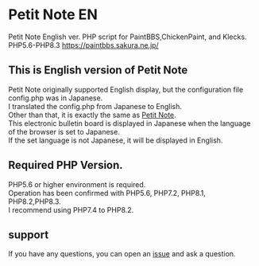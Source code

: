 # Petit Note EN

Petit Note English ver.
PHP script for PaintBBS,ChickenPaint, and Klecks.
PHP5.6-PHP8.3
https://paintbbs.sakura.ne.jp/

## This is English version of Petit Note

Petit Note originally supported English display, but the configuration file config.php was in Japanese.  
I translated the config.php from Japanese to English.  
Other than that, it is exactly the same as [Petit Note](https://github.com/satopian/Petit_Note/).  
This electronic bulletin board is displayed in Japanese when the language of the browser is set to Japanese.  
If the set language is not Japanese, it will be displayed in English.  

## Required PHP Version.
PHP5.6 or higher environment is required.  
Operation has been confirmed with PHP5.6, PHP7.2, PHP8.1, PHP8.2,PHP8.3.  
I recommend using PHP7.4 to PHP8.2.  

## support
If you have any questions, you can open an [issue](https://github.com/satopian/Petit_Note_EN/issues) and ask a question.


